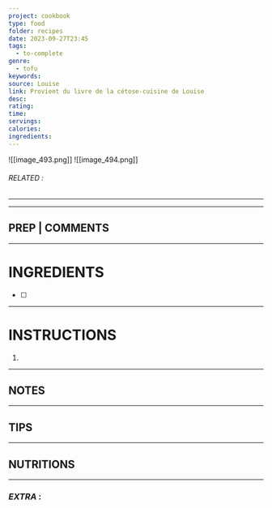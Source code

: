 ```yaml
---
project: cookbook
type: food
folder: recipes
date: 2023-09-27T23:45
tags:
  - to-complete
genre:
  - tofu
keywords: 
source: Louise
link: Provient du livre de la cétose-cuisine de Louise
desc: 
rating: 
time: 
servings: 
calories: 
ingredients:
---
```


![[image_493.png]]
![[image_494.png]]
###### *RELATED* : 
---


---
## PREP | COMMENTS



---
# INGREDIENTS

- [ ] 

---
# INSTRUCTIONS

1. 

---
## NOTES



---
## TIPS



---
## NUTRITIONS



---
### *EXTRA* :



